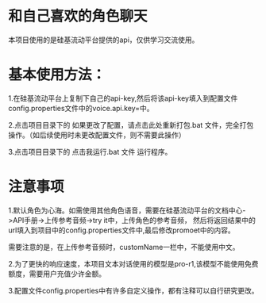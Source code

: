 # 和自己喜欢的角色聊天

本项目使用的是硅基流动平台提供的api，仅供学习交流使用。

# 基本使用方法：
1.在硅基流动平台上复制下自己的api-key,然后将该api-key填入到配置文件config.properties文件中的voice.api.key=中。

2.点击项目目录下的 如果更改了配置，请点击此处重新打包.bat 文件，完全打包操作。（如后续使用时未更改配置文件，则不需要此操作）

3.点击项目目录下的 点击我运行.bat 文件 运行程序。

# 注意事项
1.默认角色为心海。如需使用其他角色语音，需要在硅基流动平台的文档中心->API手册->上传参考音频->try it中，上传角色的参考音频，
然后将返回结果中的url填入到项目中的config.properties文件中,最后修改promoet中的内容。

需要注意的是，在上传参考音频时，customName一栏中，不能使用中文。

2.为了更快的响应速度，本项目文本对话使用的模型是pro-r1,该模型不能使用免费额度，需要用户充值少许金额。

3.配置文件config.properties中有许多自定义操作，都有注释可以自行研究更改。
